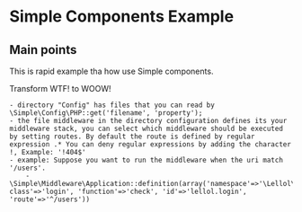 # Simple Components Example


## Main points

This is rapid example tha how use Simple components.


Transform WTF! to WOOW!

	- directory "Config" has files that you can read by \Simple\Config\PHP::get('filename', 'property');
	- the file middleware in the directory configuration defines its your middleware stack, you can select which middleware should be executed by setting routes. By default the route is defined by regular expression .* You can deny regular expressions by adding the character !, Example: '!404$'
	- example: Suppose you want to run the middleware when the uri match '/users'.
		- \Simple\Middleware\Application::definition(array('namespace'=>'\Lellol\Middleware', class'=>'login', 'function'=>'check', 'id'=>'lellol.login', 'route'=>'^/users'))